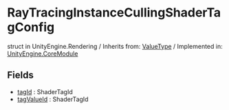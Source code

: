 # RayTracingInstanceCullingShaderTagConfig
struct in UnityEngine.Rendering
 / Inherits from: <a href="https://docs.unity3d.com/6000.0/Documentation/ScriptReference/ValueType.html" target="_blank">ValueType</a> / Implemented in: <a href="https://docs.unity3d.com/6000.0/Documentation/ScriptReference/UnityEngine.CoreModule.html" target="_blank">UnityEngine.CoreModule</a>
## Fields
- <a href="https://docs.unity3d.com/6000.0/Documentation/ScriptReference/RayTracingInstanceCullingShaderTagConfig-tagId.html" target="_blank">tagId</a> : ShaderTagId
- <a href="https://docs.unity3d.com/6000.0/Documentation/ScriptReference/RayTracingInstanceCullingShaderTagConfig-tagValueId.html" target="_blank">tagValueId</a> : ShaderTagId
